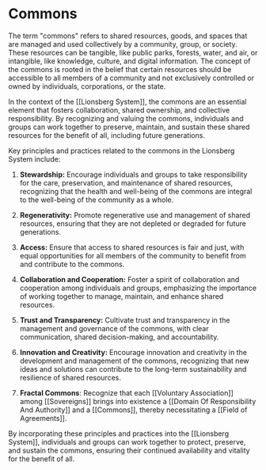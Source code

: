 # Commons

The term "commons" refers to shared resources, goods, and spaces that are managed and used collectively by a community, group, or society. These resources can be tangible, like public parks, forests, water, and air, or intangible, like knowledge, culture, and digital information. The concept of the commons is rooted in the belief that certain resources should be accessible to all members of a community and not exclusively controlled or owned by individuals, corporations, or the state.

In the context of the [[Lionsberg System]], the commons are an essential element that fosters collaboration, shared ownership, and collective responsibility. By recognizing and valuing the commons, individuals and groups can work together to preserve, maintain, and sustain these shared resources for the benefit of all, including future generations.

Key principles and practices related to the commons in the Lionsberg System include:

1.  **Stewardship:** Encourage individuals and groups to take responsibility for the care, preservation, and maintenance of shared resources, recognizing that the health and well-being of the commons are integral to the well-being of the community as a whole.
    
2.  **Regenerativity:** Promote regenerative use and management of shared resources, ensuring that they are not depleted or degraded for future generations.
    
3.  **Access:** Ensure that access to shared resources is fair and just, with equal opportunities for all members of the community to benefit from and contribute to the commons.
    
4.  **Collaboration and Cooperation:** Foster a spirit of collaboration and cooperation among individuals and groups, emphasizing the importance of working together to manage, maintain, and enhance shared resources.
    
5.  **Trust and Transparency:** Cultivate trust and transparency in the management and governance of the commons, with clear communication, shared decision-making, and accountability.
    
6.  **Innovation and Creativity:** Encourage innovation and creativity in the development and management of the commons, recognizing that new ideas and solutions can contribute to the long-term sustainability and resilience of shared resources.
    
7. **Fractal Commons**: Recognize that each [[Voluntary Association]] among [[Sovereigns]] brings into existence a [[Domain Of Responsibility And Authority]] and a [[Commons]], thereby necessitating a [[Field of Agreements]]. 


By incorporating these principles and practices into the [[Lionsberg System]], individuals and groups can work together to protect, preserve, and sustain the commons, ensuring their continued availability and vitality for the benefit of all.